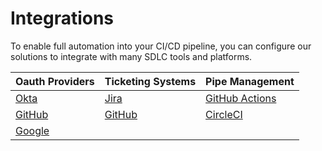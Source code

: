 # Integrations
To enable full automation into your CI/CD pipeline, you can configure our solutions to integrate with many SDLC tools and platforms.

| Oauth Providers                                         | Ticketing Systems        | Pipe Management |
|---------------------------------------------------------|--------------------------|-----------------|
| [Okta](integrations/okta/okta-integration.md)           | [Jira](integrations/jira/jira-integration.md)                                                                                  | [GitHub Actions](integrations/github-actions/github-actions-integration.md)  |
| [GitHub](integrations/github/github-sso-integration.md) | [GitHub](integrations/github/github-issues-integration.md)                                                        | [CircleCI](integrations/circleci/circleci-integration.md)           |
| [Google](integrations/google/google-sso-integration.md) |                          |                 |